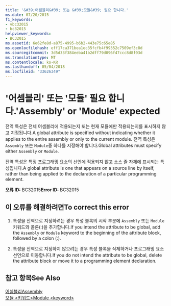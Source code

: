 ```yaml
---
title: '&#39;어셈블리&#39; 또는 &#39;모듈&#39; 필요 합니다.'
ms.date: 07/20/2015
f1_keywords:
- vbc32015
- bc32015
helpviewer_keywords:
- BC32015
ms.assetid: 6e62fe8d-a875-4995-b6b2-443e75c65e85
ms.openlocfilehash: eff17ca371bea1ec35fcfb4f99352c7509ef3c8d
ms.sourcegitcommit: 3d5d33f384eeba41b2dff79d096f47ccc8d8f03d
ms.translationtype: MT
ms.contentlocale: ko-KR
ms.lasthandoff: 05/04/2018
ms.locfileid: "33626349"
---
```

# <a name="39assembly39-or-39module39-expected"></a><span data-ttu-id="acc35-102">&#39;어셈블리&#39; 또는 &#39;모듈&#39; 필요 합니다.</span><span class="sxs-lookup"><span data-stu-id="acc35-102">&#39;Assembly&#39; or &#39;Module&#39; expected</span></span>
<span data-ttu-id="acc35-103">전역 특성은 전체 어셈블리에 적용되는지 또는 현재 모듈에만 적용되는지를 표시하지 않고 지정됩니다.</span><span class="sxs-lookup"><span data-stu-id="acc35-103">A global attribute is specified without indicating whether it applies to the entire assembly or only to the current module.</span></span> <span data-ttu-id="acc35-104">전역 특성은 `Assembly` 또는 `Module`중 하나를 지정해야 합니다.</span><span class="sxs-lookup"><span data-stu-id="acc35-104">Global attributes must specify either `Assembly` or `Module`.</span></span>  
  
 <span data-ttu-id="acc35-105">전역 특성은 특정 프로그래밍 요소의 선언에 적용되지 않고 소스 줄 자체에 표시되는 특성입니다.</span><span class="sxs-lookup"><span data-stu-id="acc35-105">A global attribute is one that appears on a source line by itself, rather than being applied to the declaration of a particular programming element.</span></span>  
  
 <span data-ttu-id="acc35-106">**오류 ID:** BC32015</span><span class="sxs-lookup"><span data-stu-id="acc35-106">**Error ID:** BC32015</span></span>  
  
## <a name="to-correct-this-error"></a><span data-ttu-id="acc35-107">이 오류를 해결하려면</span><span class="sxs-lookup"><span data-stu-id="acc35-107">To correct this error</span></span>  
  
1.  <span data-ttu-id="acc35-108">특성을 전역으로 지정하려는 경우 특성 블록의 시작 부분에 `Assembly` 또는 `Module` 키워드와 콜론(:)을 추가합니다.</span><span class="sxs-lookup"><span data-stu-id="acc35-108">If you intend the attribute to be global, add the `Assembly` or `Module` keyword to the beginning of the attribute block, followed by a colon (:).</span></span>  
  
2.  <span data-ttu-id="acc35-109">특성을 전역으로 지정하지 않으려는 경우 특성 블록을 삭제하거나 프로그래밍 요소 선언으로 이동합니다.</span><span class="sxs-lookup"><span data-stu-id="acc35-109">If you do not intend the attribute to be global, delete the attribute block or move it to a programming element declaration.</span></span>  
  
## <a name="see-also"></a><span data-ttu-id="acc35-110">참고 항목</span><span class="sxs-lookup"><span data-stu-id="acc35-110">See Also</span></span>  
 [<span data-ttu-id="acc35-111">어셈블리</span><span class="sxs-lookup"><span data-stu-id="acc35-111">Assembly</span></span>](../../visual-basic/language-reference/modifiers/assembly.md)  
 [<span data-ttu-id="acc35-112">모듈 \<키워드></span><span class="sxs-lookup"><span data-stu-id="acc35-112">Module \<keyword></span></span>](../../visual-basic/language-reference/modifiers/module-keyword.md)  
   
 
